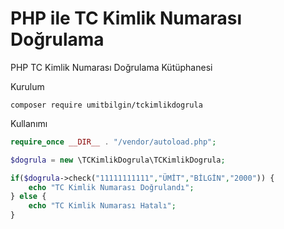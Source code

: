 # PHP ile TC Kimlik Numarası Doğrulama
PHP TC Kimlik Numarası Doğrulama Kütüphanesi

Kurulum

```
composer require umitbilgin/tckimlikdogrula
```

Kullanımı

```php
require_once __DIR__ . "/vendor/autoload.php";

$dogrula = new \TCKimlikDogrula\TCKimlikDogrula;

if($dogrula->check("11111111111","ÜMİT","BİLGİN","2000")) {
    echo "TC Kimlik Numarası Doğrulandı";
} else {
    echo "TC Kimlik Numarası Hatalı";
}

```
